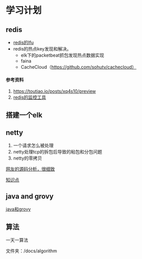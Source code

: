 # 学习计划

## redis

* [redis的lfu](https://yq.aliyun.com/articles/278922)
* redis的热点key发现和解决。
  * elk下的packetbeat抓包发现热点数据实现
  * faina
  * CacheCloud（https://github.com/sohutv/cachecloud）

#### 参考资料

1. https://toutiao.io/posts/xq4s10/preview
2. [redis的监控工具](https://segmentfault.com/q/1010000009035953/a-1020000012116357)

## 搭建一个elk

## netty

1. 一个请求怎么被处理
2. netty处理tcp的拆包后导致的粘包和分包问题
3. netty的零拷贝

[网友的源码分析，很细致](https://www.jianshu.com/p/46861a05ce1e)

[知识点](https://segmentfault.com/a/1190000007283053)

## java and grovy

[java和grovy](https://www.cnblogs.com/duanxz/p/10133079.html)





## 算法

一天一算法

文件夹：/docs/algorithm